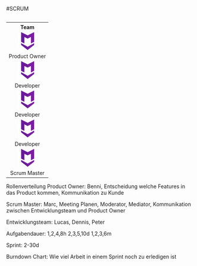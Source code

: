 #SCRUM

<table style="text-align:center; float:right">
  <th>Team</th>
  <tr>
    <td><img src="https://github.com/adam-p/markdown-here/raw/master/src/common/images/icon48.png"></img></td>
  </tr>
  <tr>
    <td>Product Owner</td>
  </tr>
    <td><img src="https://github.com/adam-p/markdown-here/raw/master/src/common/images/icon48.png"></img></td>
  </tr>
  <tr>
    <td>Developer</td>
  </tr>
<td><img src="https://github.com/adam-p/markdown-here/raw/master/src/common/images/icon48.png"></img></td>
</tr>
<tr>
<td>Developer</td>
</tr>
<td><img src="https://github.com/adam-p/markdown-here/raw/master/src/common/images/icon48.png"></img></td>
</tr>
<tr>
<td>Developer</td>
</tr>
<td><img src="https://github.com/adam-p/markdown-here/raw/master/src/common/images/icon48.png"></img></td>
</tr>
<tr>
<td>Scrum Master</td>
</tr>
</table>

Rollenverteilung
Product Owner:
  Benni, Entscheidung welche Features in das Product kommen, Kommunikation zu Kunde
  
Scrum Master:
  Marc, Meeting Planen, Moderator, Mediator, Kommunikation zwischen Entwicklungsteam und Product Owner
  
Entwicklungsteam:
  Lucas, Dennis, Peter
  
  Aufgabendauer:
  1,2,4,8h
  2,3,5,10d
  1,2,3,6m
  
  Sprint: 2-30d
  
  Burndown Chart:
  Wie viel Arbeit in einem Sprint noch zu erledigen ist
